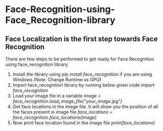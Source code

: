 # Face-Recognition-using-Face_Recognition-library
## Face Localization is the first step towards Face Recognition
There are few steps to be performed to get ready for Face Recognition using face_recognition library.
1. Install the library using *_pip install face_recognition_* if you are using Windows.(Note: Change Runtime as GPU)
2. Import face_recognition library by running below given code
		*import face_recognition*
3. Load your image file in a variable
		*image = face_recognition.load_image_file("your_image.jpg")*
4. Get face locations in the image file. It will show you the position of all the faces present in image file
		*face_locations = face_recognition.face_locations(image)*
5. Now print face location found in the image file
		*print(face_locations)*
